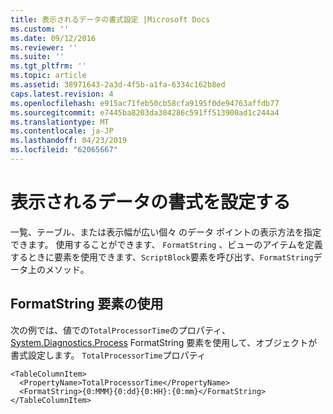 ```yaml
---
title: 表示されるデータの書式設定 |Microsoft Docs
ms.custom: ''
ms.date: 09/12/2016
ms.reviewer: ''
ms.suite: ''
ms.tgt_pltfrm: ''
ms.topic: article
ms.assetid: 38971643-2a3d-4f5b-a1fa-6334c162b8ed
caps.latest.revision: 4
ms.openlocfilehash: e915ac71feb50cb58cfa9195f0de94763affdb77
ms.sourcegitcommit: e7445ba8203da304286c591ff513900ad1c244a4
ms.translationtype: MT
ms.contentlocale: ja-JP
ms.lasthandoff: 04/23/2019
ms.locfileid: "62065667"
---
```

# <a name="formatting-displayed-data"></a>表示されるデータの書式を設定する

一覧、テーブル、または表示幅が広い個々 のデータ ポイントの表示方法を指定できます。 使用することができます、 `FormatString` 、ビューのアイテムを定義するときに要素を使用できます、`ScriptBlock`要素を呼び出す、`FormatString`データ上のメソッド。

## <a name="using-the-formatstring-element"></a>FormatString 要素の使用

次の例では、値での`TotalProcessorTime`のプロパティ、 [System.Diagnostics.Process](/dotnet/api/System.Diagnostics.Process) FormatString 要素を使用して、オブジェクトが書式設定します。 `TotalProcessorTime`プロパティ

```
<TableColumnItem>
  <PropertyName>TotalProcessorTime</PropertyName>
  <FormatString>{0:MMM}{0:dd}{0:HH}:{0:mm}</FormatString>
</TableColumnItem>
```



